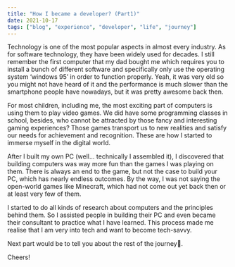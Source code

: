 ```yaml
---
title: "How I became a developer? (Part1)" 
date: 2021-10-17
tags: ["blog", "experience", "developer", "life", "journey"]
---
```


Technology is one of the most popular aspects in almost every industry. As for software technology, they have been widely used for decades. I still remember the first computer that my dad bought me which requires you to install a bunch of different software and specifically only use the operating system ‘windows 95’ in order to function properly. Yeah, it was very old so you might not have heard of it and the performance is much slower than the smartphone people have nowadays, but it was pretty awesome back then.

For most children, including me, the most exciting part of computers is using them to play video games. We did have some programming classes in school, besides, who cannot be attracted by those fancy and interesting gaming experiences? Those games transport us to new realities and satisfy our needs for achievement and recognition. These are how I started to immerse myself in the digital world.

After I built my own PC (well... technically I assembled it), I discovered that building computers was way more fun than the games I was playing on them. There is always an end to the game, but not the case to build your PC, which has nearly endless outcomes. By the way, I was not saying the open-world games like Minecraft, which had not come out yet back then or at least very few of them.

I started to do all kinds of research about computers and the principles behind them. So I assisted people in building their PC and even became their consultant to practice what I have learned. This process made me realise that I am very into tech and want to become tech-savvy.

Next part would be to tell you about the rest of the journey🚀.

Cheers!